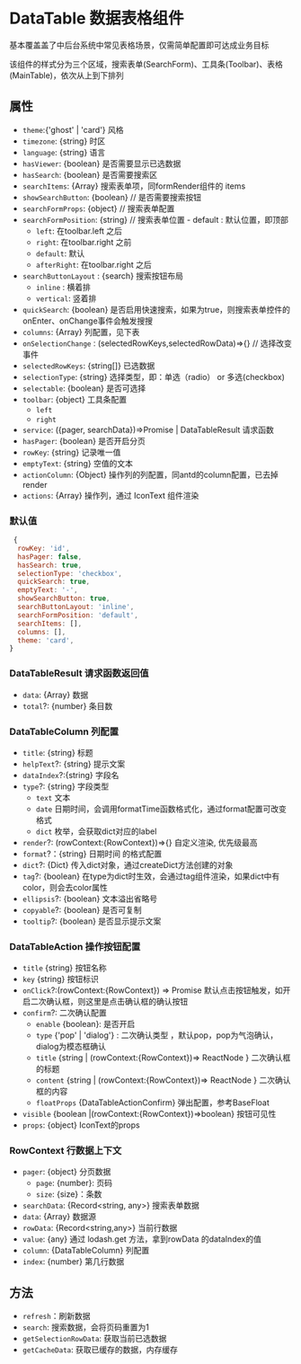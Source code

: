 # DataTable 数据表格组件

基本覆盖盖了中后台系统中常见表格场景，仅需简单配置即可达成业务目标

该组件的样式分为三个区域，搜索表单(SearchForm)、工具条(Toolbar)、表格(MainTable)，依次从上到下排列

## 属性

- `theme`:{'ghost' | 'card'} 风格
- `timezone`: {string} 时区
- `language`: {string} 语言
- `hasViewer`: {boolean} 是否需要显示已选数据
- `hasSearch`: {boolean} 是否需要搜索区
- `searchItems`: {Array<SearchItem>} 搜索表单项，同formRender组件的 items
- `showSearchButton`: {boolean} // 是否需要搜索按钮
- `searchFormProps`: {object} // 搜索表单配置
- `searchFormPosition`: {string} // 搜索表单位置 - default : 默认位置，即顶部
  - `left`: 在toolbar.left 之后
  - `right`: 在toolbar.right 之前
  - `default`: 默认
  - `afterRight`: 在toolbar.right 之后
- `searchButtonLayout` : {search} 搜索按钮布局
  - `inline` : 横着排
  - `vertical`: 竖着排
- `quickSearch`: {boolean} 是否启用快速搜索，如果为true，则搜索表单控件的onEnter、onChange事件会触发搜搜
- `columns`: {Array<DataTableColumn>} 列配置，见下表
- `onSelectionChange：`(selectedRowKeys,selectedRowData)=>{} // 选择改变事件
- `selectedRowKeys`: {string[]} 已选数据
- `selectionType`: {string} 选择类型，即：单选（radio） or 多选(checkbox)
- `selectable`: {boolean} 是否可选择
- `toolbar`: {object} 工具条配置
  - `left`
  - `right`
- `service`: ({pager, searchData})=>Promise<DataTableResult> | DataTableResult 请求函数
- `hasPager`: {boolean} 是否开启分页
- `rowKey`: {string} 记录唯一值
- `emptyText`: {string} 空值的文本
- `actionColumn`: {Object} 操作列的列配置，同antd的column配置，已去掉 render
- `actions`: {Array<DataTableAction>} 操作列，通过 IconText 组件渲染

### 默认值

```js
 {
  rowKey: 'id',
  hasPager: false,
  hasSearch: true,
  selectionType: 'checkbox',
  quickSearch: true,
  emptyText: '-',
  showSearchButton: true,
  searchButtonLayout: 'inline',
  searchFormPosition: 'default',
  searchItems: [],
  columns: [],
  theme: 'card',
}
```

### DataTableResult 请求函数返回值

- `data`: {Array} 数据
- `total`?: {number} 条目数

### DataTableColumn 列配置

- `title`: {string} 标题
- `helpText`?: {string} 提示文案
- `dataIndex`?:{string} 字段名
- `type`?: {string} 字段类型
  - `text` 文本
  - `date` 日期时间，会调用formatTime函数格式化，通过format配置可改变格式
  - `dict` 枚举，会获取dict对应的label
- `render`?: (rowContext:{RowContext})=>{} 自定义渲染, 优先级最高
- `format`?：{string} 日期时间 的格式配置
- `dict`?: {Dict} 传入dict对象，通过createDict方法创建的对象
- `tag`?: {boolean} 在type为dict时生效，会通过tag组件渲染，如果dict中有color，则会去color属性
- `ellipsis`?: {boolean} 文本溢出省略号
- `copyable`?: {boolean} 是否可复制
- `tooltip`?: {boolean} 是否显示提示文案

### DataTableAction 操作按钮配置

- `title` {string} 按钮名称
- `key` {string} 按钮标识
- `onClick`?:(rowContext:{RowContext}) => Promise 默认点击按钮触发，如开启二次确认框，则这里是点击确认框的确认按钮
- `confirm`?: 二次确认配置
  - `enable` {boolean}: 是否开启
  - `type` {'pop' | 'dialog'} : 二次确认类型 ，默认pop，pop为气泡确认，dialog为模态框确认
  - `title` {string | (rowContext:{RowContext})=> ReactNode } 二次确认框的标题
  - `content` {string | (rowContext:{RowContext})=> ReactNode } 二次确认框的内容
  - `floatProps` {DataTableActionConfirm} 弹出配置，参考BaseFloat
- `visible` {boolean |(rowContext:{RowContext})=>boolean} 按钮可见性
- `props`: {object} IconText的props

### RowContext 行数据上下文

- `pager`: {object} 分页数据
  - `page`: {number}: 页码
  - `size`: {size}：条数
- `searchData`: {Record<string, any>} 搜索表单数据
- `data`: {Array<any>} 数据源
- `rowData`: {Record<string,any>} 当前行数据
- `value`: {any} 通过 lodash.get 方法，拿到rowData 的dataIndex的值
- `column`: {DataTableColumn} 列配置
- `index`: {number} 第几行数据

## 方法

- `refresh`：刷新数据
- `search`: 搜索数据，会将页码重置为1
- `getSelectionRowData`: 获取当前已选数据
- `getCacheData`: 获取已缓存的数据，内存缓存
